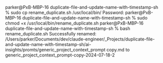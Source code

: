 parker@PxB-MBP-16 duplicate-file-and-update-name-with-timestamp-sh % sudo cp rename_duplicate.sh /usr/local/bin/
Password:
parker@PxB-MBP-16 duplicate-file-and-update-name-with-timestamp-sh % sudo chmod +x /usr/local/bin/rename_duplicate.sh
parker@PxB-MBP-16 duplicate-file-and-update-name-with-timestamp-sh % bash rename_duplicate.sh
Successfully renamed: /Users/parker/Documents/dev/claude-engineer/_Projects/duplicate-file-and-update-name-with-timestamp-sh/ai-insights/promts/generic_project_context_prompt copy.md to generic_project_context_prompt-copy-2024-07-18-2
